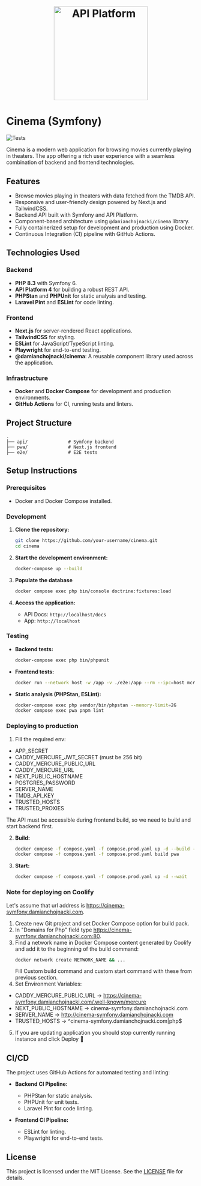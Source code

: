 <h1 align="center"><a href="https://api-platform.com"><img src="https://api-platform.com/images/logos/Logo_Circle%20webby%20text%20blue.png" alt="API Platform" width="250" height="250"></a></h1>

# Cinema (Symfony)

![Tests](https://github.com/damianchojnacki/cinema-symfony/actions/workflows/test.yml/badge.svg)

Cinema is a modern web application for browsing movies currently playing in theaters. The app offering a rich user experience with a seamless combination of backend and frontend technologies.

## Features

- Browse movies playing in theaters with data fetched from the TMDB API.
- Responsive and user-friendly design powered by Next.js and TailwindCSS.
- Backend API built with Symfony and API Platform.
- Component-based architecture using `@damianchojnacki/cinema` library.
- Fully containerized setup for development and production using Docker.
- Continuous Integration (CI) pipeline with GitHub Actions.

## Technologies Used

### Backend
- **PHP 8.3** with Symfony 6.
- **API Platform 4** for building a robust REST API.
- **PHPStan** and **PHPUnit** for static analysis and testing.
- **Laravel Pint** and **ESLint** for code linting.

### Frontend
- **Next.js** for server-rendered React applications.
- **TailwindCSS** for styling.
- **ESLint** for JavaScript/TypeScript linting.
- **Playwright** for end-to-end testing.
- **@damianchojnacki/cinema**: A reusable component library used across the application.

### Infrastructure
- **Docker** and **Docker Compose** for development and production environments.
- **GitHub Actions** for CI, running tests and linters.

## Project Structure

```plaintext
.
├── api/               # Symfony backend
├── pwa/               # Next.js frontend
├── e2e/               # E2E tests
```

## Setup Instructions

### Prerequisites

- Docker and Docker Compose installed.

### Development

1. **Clone the repository:**
   ```bash
   git clone https://github.com/your-username/cinema.git
   cd cinema
   ```

2. **Start the development environment:**
   ```bash
   docker-compose up --build
   ```

3. **Populate the database**
   ```bash
   docker compose exec php bin/console doctrine:fixtures:load
   ```

4. **Access the application:**
    - API Docs: `http://localhost/docs`
    - App: `http://localhost`

### Testing

- **Backend tests:**
    ```bash
    docker-compose exec php bin/phpunit
    ```

- **Frontend tests:**
    ```bash
    docker run --network host -w /app -v ./e2e:/app --rm --ipc=host mcr.microsoft.com/playwright:v1.48.1-noble /bin/sh -c 'pnpm i; pnpm playwright test;'
    ```

- **Static analysis (PHPStan, ESLint):**
    ```bash
    docker-compose exec php vendor/bin/phpstan --memory-limit=2G
    docker compose exec pwa pnpm lint
    ```

### Deploying to production

1. Fill the required env:
- APP_SECRET
- CADDY_MERCURE_JWT_SECRET (must be 256 bit)
- CADDY_MERCURE_PUBLIC_URL
- CADDY_MERCURE_URL
- NEXT_PUBLIC_HOSTNAME
- POSTGRES_PASSWORD
- SERVER_NAME
- TMDB_API_KEY
- TRUSTED_HOSTS
- TRUSTED_PROXIES

The API must be accessible during frontend build, so we need to build and start backend first.

2. **Build:**
    ```bash
    docker compose -f compose.yaml -f compose.prod.yaml up -d --build --wait php && \
    docker compose -f compose.yaml -f compose.prod.yaml build pwa
    ```

3. **Start:**
    ```bash
    docker compose -f compose.yaml -f compose.prod.yaml up -d --wait
    ```

### Note for deploying on Coolify

Let's assume that url address is https://cinema-symfony.damianchojnacki.com.

1. Create new Git project and set Docker Compose option for build pack.
2. In "Domains for Php" field type https://cinema-symfony.damianchojnacki.com:80.
3. Find a network name in Docker Compose content generated by Coolify and
   add it to the beginning of the build command:
    ```bash
    docker network create NETWORK_NAME && ...
    ```
   Fill Custom build command and custom start command with these from previous section.
4. Set Environment Variables:
- CADDY_MERCURE_PUBLIC_URL -> https://cinema-symfony.damianchojnacki.com/.well-known/mercure
- NEXT_PUBLIC_HOSTNAME -> cinema-symfony.damianchojnacki.com
- SERVER_NAME -> http://cinema-symfony.damianchojnacki.com
- TRUSTED_HOSTS -> ^cinema-symfony.damianchojnacki.com|php$
5. If you are updating application you should stop currently running instance and click Deploy 🎉

## CI/CD

The project uses GitHub Actions for automated testing and linting:

- **Backend CI Pipeline:**
    - PHPStan for static analysis.
    - PHPUnit for unit tests.
    - Laravel Pint for code linting.

- **Frontend CI Pipeline:**
    - ESLint for linting.
    - Playwright for end-to-end tests.

## License

This project is licensed under the MIT License. See the [LICENSE](LICENSE) file for details.
